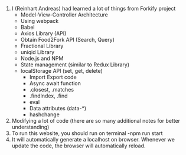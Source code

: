 1. I (Reinhart Andreas) had learned a lot of things from Forkify project
	- Model-View-Controller Architecture
	- Using webpack
	- Babel
	- Axios Library (API)
	- Obtain Food2Fork API (Search, Query)
	- Fractional Library
	- uniqid Library
	- Node.js and NPM
	- State management (similar to Redux Library)
	- localStorage API (set, get, delete)
		- Import Export code
		- Async await function
		- .closest, .matches
		- .findIndex, .find
		- eval
		- Data attributes (data-*)
		- hashchange
2. Modifying a lot of code 
   (there are so many additional notes for better understanding)
3. To run this website, you should run on terminal
	-npm run start
4. It will automatically generate a localhost on browser.
   Whenever we update the code, the browser will automatically reload.
